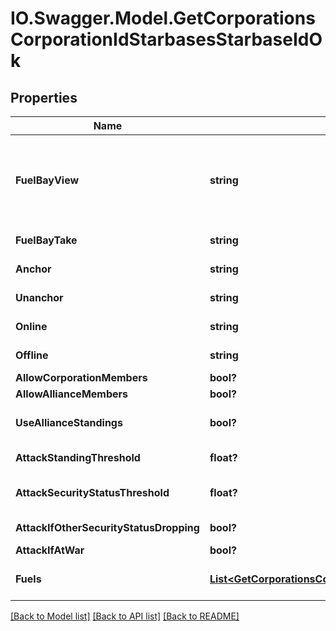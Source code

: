 # IO.Swagger.Model.GetCorporationsCorporationIdStarbasesStarbaseIdOk
## Properties

Name | Type | Description | Notes
------------ | ------------- | ------------- | -------------
**FuelBayView** | **string** | Who can view the starbase (POS)&#39;s fule bay. Characters either need to have required role or belong to the starbase (POS) owner&#39;s corporation or alliance, as described by the enum, all other access settings follows the same scheme | 
**FuelBayTake** | **string** | Who can take fuel blocks out of the starbase (POS)&#39;s fuel bay | 
**Anchor** | **string** | Who can anchor starbase (POS) and its structures | 
**Unanchor** | **string** | Who can unanchor starbase (POS) and its structures | 
**Online** | **string** | Who can online starbase (POS) and its structures | 
**Offline** | **string** | Who can offline starbase (POS) and its structures | 
**AllowCorporationMembers** | **bool?** | allow_corporation_members boolean | 
**AllowAllianceMembers** | **bool?** | allow_alliance_members boolean | 
**UseAllianceStandings** | **bool?** | True if the starbase (POS) is using alliance standings, otherwise using corporation&#39;s | 
**AttackStandingThreshold** | **float?** | Starbase (POS) will attack if target&#39;s standing is lower than this value | [optional] 
**AttackSecurityStatusThreshold** | **float?** | Starbase (POS) will attack if target&#39;s security standing is lower than this value | [optional] 
**AttackIfOtherSecurityStatusDropping** | **bool?** | attack_if_other_security_status_dropping boolean | 
**AttackIfAtWar** | **bool?** | attack_if_at_war boolean | 
**Fuels** | [**List&lt;GetCorporationsCorporationIdStarbasesStarbaseIdFuel&gt;**](GetCorporationsCorporationIdStarbasesStarbaseIdFuel.md) | Fuel blocks and other things that will be consumed when operating a starbase (POS) | [optional] 

[[Back to Model list]](../README.md#documentation-for-models) [[Back to API list]](../README.md#documentation-for-api-endpoints) [[Back to README]](../README.md)

